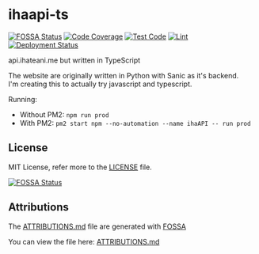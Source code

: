 # ihaapi-ts
[![FOSSA Status](https://app.fossa.com/api/projects/git%2Bgithub.com%2Fnoaione%2Fihaapi-ts.svg?type=small)](https://app.fossa.com/projects/git%2Bgithub.com%2Fnoaione%2Fihaapi-ts?ref=badge_small) [![Code Coverage](https://img.shields.io/codecov/c/github/ihateani-me/ihaapi-ts?style=flat-square)](https://codecov.io/gh/ihateani-me/ihaapi-ts) [![Test Code](https://img.shields.io/github/workflow/status/ihateani-me/ihaapi-ts/Multi-Tests?style=flat-square)](https://github.com/ihateani-me/ihaapi-ts/actions/workflows/node.js.yml) [![Lint](https://img.shields.io/github/workflow/status/ihateani-me/ihaapi-ts/Linting%20Check?label=lint&style=flat-square)](https://github.com/ihateani-me/ihaapi-ts/actions/workflows/linting.yml) [![Deployment Status](https://img.shields.io/github/workflow/status/ihateani-me/ihaapi-ts/Deploy%20to%20Production?label=prod%20deploy&style=flat-square)](https://github.com/ihateani-me/ihaapi-ts/actions/workflows/deploy-to-prod.yml)

api.ihateani.me but written in TypeScript

The website are originally written in Python with Sanic as it's backend.<br>
I'm creating this to actually try javascript and typescript.

Running:
- Without PM2: `npm run prod`
- With PM2: `pm2 start npm --no-automation --name ihaAPI -- run prod`

## License
MIT License, refer more to the [LICENSE](https://github.com/ihateani-me/ihaapi-ts/blob/master/LICENSE) file.

[![FOSSA Status](https://app.fossa.com/api/projects/git%2Bgithub.com%2Fnoaione%2Fihaapi-ts.svg?type=large)](https://app.fossa.com/projects/git%2Bgithub.com%2Fnoaione%2Fihaapi-ts?ref=badge_large)

## Attributions
The [ATTRIBUTIONS.md](https://github.com/ihateani-me/ihaapi-ts/blob/master/ATTRIBUTIONS.md) file are generated with [FOSSA](https://fossa.com)

You can view the file here: [ATTRIBUTIONS.md](https://github.com/ihateani-me/ihaapi-ts/blob/master/ATTRIBUTIONS.md)
